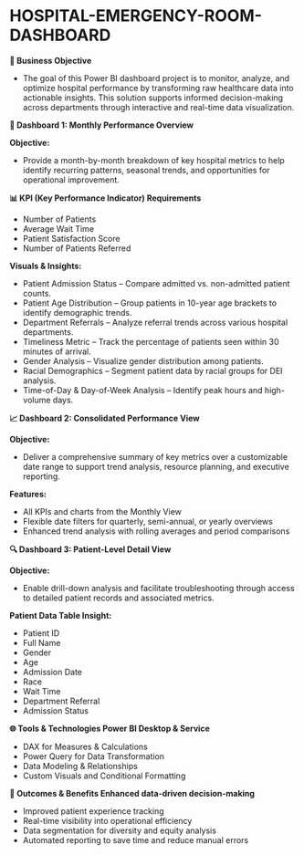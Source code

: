 # HOSPITAL-EMERGENCY-ROOM-DASHBOARD

**📌 Business Objective**
- The goal of this Power BI dashboard project is to monitor, analyze, and optimize hospital performance by transforming raw healthcare data into actionable insights. This solution supports informed decision-making across departments through interactive and real-time data visualization.

**📅 Dashboard 1: Monthly Performance Overview**

**Objective:**
- Provide a month-by-month breakdown of key hospital metrics to help identify recurring patterns, seasonal trends, and opportunities for operational improvement.

**📊 KPI (Key Performance Indicator) Requirements**
- Number of Patients
- Average Wait Time
- Patient Satisfaction Score
- Number of Patients Referred

**Visuals & Insights:**

- Patient Admission Status – Compare admitted vs. non-admitted patient counts.
- Patient Age Distribution – Group patients in 10-year age brackets to identify demographic trends.
- Department Referrals – Analyze referral trends across various hospital departments.
- Timeliness Metric – Track the percentage of patients seen within 30 minutes of arrival.
- Gender Analysis – Visualize gender distribution among patients.
- Racial Demographics – Segment patient data by racial groups for DEI analysis.
- Time-of-Day & Day-of-Week Analysis – Identify peak hours and high-volume days.

**📈 Dashboard 2: Consolidated Performance View**

**Objective:**
- Deliver a comprehensive summary of key metrics over a customizable date range to support trend analysis, resource planning, and executive reporting.

**Features:**

- All KPIs and charts from the Monthly View
- Flexible date filters for quarterly, semi-annual, or yearly overviews
- Enhanced trend analysis with rolling averages and period comparisons

**🔍 Dashboard 3: Patient-Level Detail View**

**Objective:**

- Enable drill-down analysis and facilitate troubleshooting through access to detailed patient records and associated metrics.

**Patient Data Table Insight:**

- Patient ID
- Full Name
- Gender
- Age
- Admission Date
- Race
- Wait Time
- Department Referral
- Admission Status

**🌐 Tools & Technologies
Power BI Desktop & Service**

- DAX for Measures & Calculations
- Power Query for Data Transformation
- Data Modeling & Relationships
- Custom Visuals and Conditional Formatting

**🚀 Outcomes & Benefits
Enhanced data-driven decision-making**

- Improved patient experience tracking
- Real-time visibility into operational efficiency
- Data segmentation for diversity and equity analysis
- Automated reporting to save time and reduce manual errors
